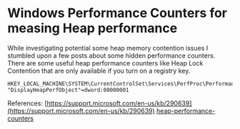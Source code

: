 # Windows Performance Counters for measing Heap performance

While investigating potential some heap memory contention issues I stumbled upon a few posts about some hidden performance counters.
There are some useful heap performance counters like Heap Lock Contention that are only available if you turn on a registry key.
```
HKEY_LOCAL_MACHINE\SYSTEM\CurrentControlSet\Services\PerfProc\Performance "DisplayHeapPerfObject"=dword:00000001
```
References:
[https://support.microsoft.com/en-us/kb/290639](https://support.microsoft.com/en-us/kb/290639)
[heap-performance-counters](http://askldjd.com/2011/03/22/heap-performance-counters/)
